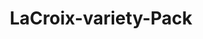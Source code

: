 ---
title: LaCroix-variety-Pack
name: LaCroix variety Pack (24 pack)
description: The LaCroix Variety Pack (24 pack) brings a refreshing twist to your hydration routine with a delightful assortment of sparkling water flavors. Bursting with natural fruit essences and free from calories, sugars, and artificial ingredients, each can offers a crisp and invigorating taste experience. Whether you crave the zing of citrus or the sweetness of berries, this pack has a flavor for every mood, making it a perfect choice for staying hydrated in a flavorful way.
price: $41.99
imageUrl: /assets/images/snackboxes/lacroi.jpg
tags:
    - product
imageAlt: Picture of LaCroix product
---